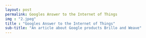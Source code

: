 ```yaml
---
layout: post
permalink: Googles Answer to the Internet of Things
img : "2.jpeg"
title : "Googles Answer to the Internet of Things"
sub-title: "An article about Google products Brillo and Weave"
---
```

